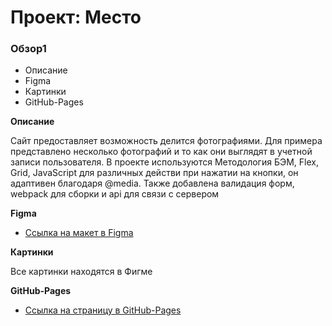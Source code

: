 # Проект: Место

### Обзор1

* Описание
* Figma
* Картинки
* GitHub-Pages

**Описание**

Сайт предоставляет возможность делится фотографиями. 
Для примера представлено несколько фотографий и то как они выглядят в учетной записи пользователя. 
В проекте используются Методология БЭМ, Flex, Grid, JavaScript для различных действи при нажатии на кнопки, он адаптивен благодаря @media.
Также добавлена валидация форм, webpack для сборки и api для связи с сервером

**Figma**

* [Ссылка на макет в Figma](https://www.figma.com/file/2cn9N9jSkmxD84oJik7xL7/JavaScript.-Sprint-4?node-id=0%3A1)

**Картинки**

Все картинки находятся в Фигме


**GitHub-Pages**

* [Ссылка на страницу в GitHub-Pages](https://fabiotw.github.io/mesto-project/index.html)

